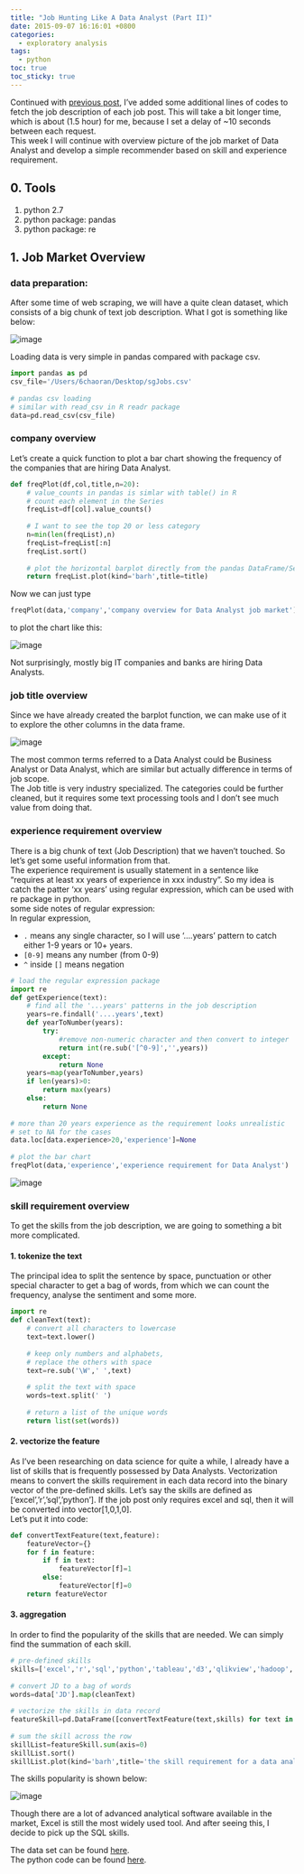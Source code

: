 ```yaml
---
title: "Job Hunting Like A Data Analyst (Part II)"
date: 2015-09-07 16:16:01 +0800
categories: 
  - exploratory analysis
tags: 
  - python
toc: true
toc_sticky: true
---
```


Continued with [previous post](https://6chaoran.github.io/DataStory/job-hunting-web-scraping/), I’ve added some additional lines of codes to fetch the job description of each job post. This will take a bit longer time, which is about (1.5 hour) for me, because I set a delay of ~10 seconds between each request.   
This week I will continue with overview picture of the job market of Data Analyst and develop a simple recommender based on skill and experience requirement.

## 0. Tools

1. python 2.7
2. python package: pandas
3. python package: re

## 1. Job Market Overview

### data preparation:

After some time of web scraping, we will have a quite clean dataset, which consists of a big chunk of text job description. What I got is something like below:   

![image](https://6chaoran.files.wordpress.com/2015/09/job-description1.jpg?w=700)   

Loading data is very simple in pandas compared with package csv.

```python
import pandas as pd
csv_file='/Users/6chaoran/Desktop/sgJobs.csv'
 
# pandas csv loading
# similar with read_csv in R readr package
data=pd.read_csv(csv_file)
```
### company overview

Let’s create a quick function to plot a bar chart showing the frequency of the companies that are hiring Data Analyst.

```python
def freqPlot(df,col,title,n=20):
    # value_counts in pandas is simlar with table() in R
    # count each element in the Series
    freqList=df[col].value_counts()
 
    # I want to see the top 20 or less category
    n=min(len(freqList),n)
    freqList=freqList[:n]
    freqList.sort()
 
    # plot the horizontal barplot directly from the pandas DataFrame/Series
    return freqList.plot(kind='barh',title=title)
```

Now we can just type

```python
freqPlot(data,'company','company overview for Data Analyst job market')
```

to plot the chart like this:   

![image](https://6chaoran.files.wordpress.com/2015/09/company_barplot.png?w=700)   

Not surprisingly, mostly big IT companies and banks are hiring Data Analysts.

### job title overview

Since we have already created the barplot function, we can make use of it to explore the other columns in the data frame.   

![image](https://6chaoran.files.wordpress.com/2015/09/job_title.png?w=700)

The most common terms referred to a Data Analyst could be Business Analyst or Data Analyst, which are similar but actually difference in terms of job scope.   
The Job title is very industry specialized. The categories could be further cleaned, but it requires some text processing tools and I don’t see much value from doing that.

### experience requirement overview

There is a big chunk of text (Job Description) that we haven’t touched. So let’s get some useful information from that.   
The experience requirement is usually statement in a sentence like “requires at least xx years of experience in xxx industry”. So my idea is catch the patter ‘xx years’ using regular expression, which can be used with re package in python.   
some side notes of regular expression:   
In regular expression,   

* `.` means any single character, so I will use ‘….years’ pattern to catch either 1-9 years or 10+ years.
* `[0-9]` means any number (from 0-9)
* `^` inside `[]` means negation

```python
# load the regular expression package
import re
def getExperience(text):
    # find all the '...years' patterns in the job description
    years=re.findall('....years',text)
    def yearToNumber(years):
        try:
            #remove non-numeric character and then convert to integer 
            return int(re.sub('[^0-9]','',years))
        except:
            return None
    years=map(yearToNumber,years)
    if len(years)>0:
        return max(years)
    else:
        return None
 
# more than 20 years experience as the requirement looks unrealistic    
# set to NA for the cases
data.loc[data.experience>20,'experience']=None
 
# plot the bar chart
freqPlot(data,'experience','experience requirement for Data Analyst')
```

![image](https://6chaoran.files.wordpress.com/2015/09/experience.png?w=700)

### skill requirement overview

To get the skills from the job description, we are going to something a bit more complicated.

#### 1. tokenize the text

The principal idea to split the sentence by space, punctuation or other special character to get a bag of words, from which we can count the frequency, analyse the sentiment and some more.   

```python
import re
def cleanText(text):
    # convert all characters to lowercase
    text=text.lower()
 
    # keep only numbers and alphabets, 
    # replace the others with space
    text=re.sub('\W',' ',text)
 
    # split the text with space
    words=text.split(' ')
 
    # return a list of the unique words
    return list(set(words))
```

#### 2. vectorize the feature

As I’ve been researching on data science for quite a while, I already have a list of skills that is frequently possessed by Data Analysts. Vectorization means to convert the skills requirement in each data record into the binary vector of the pre-defined skills. Let’s say the skills are defined as [‘excel’,’r’,’sql’,’python’]. If the job post only requires excel and sql, then it will be converted into vector[1,0,1,0].    
Let’s put it into code:

```python
def convertTextFeature(text,feature):
    featureVector={}
    for f in feature:
        if f in text:
            featureVector[f]=1
        else:
            featureVector[f]=0
    return featureVector
```

#### 3. aggregation

In order to find the popularity of the skills that are needed. We can simply find the summation of each skill.

```python
# pre-defined skills 
skills=['excel','r','sql','python','tableau','d3','qlikview','hadoop','matlab','scala','sas','spss']
 
# convert JD to a bag of words
words=data['JD'].map(cleanText)
 
# vectorize the skills in data record
featureSkill=pd.DataFrame([convertTextFeature(text,skills) for text in words])
 
# sum the skill across the row
skillList=featureSkill.sum(axis=0)
skillList.sort()
skillList.plot(kind='barh',title='the skill requirement for a data analyst')
```

The skills popularity is shown below:   

![image](https://6chaoran.files.wordpress.com/2015/09/skills.png?w=700)   

Though there are a lot of advanced analytical software available in the market, Excel is still the most widely used tool. And after seeing this, I decide to pick up the SQL skills.   
   
The data set can be found [here](https://raw.githubusercontent.com/6chaoran/DataStory/master/JobHuntingLikeADataAnalyst/sgJobs.csv).   
The python code can be found [here](https://github.com/6chaoran/DataStory/blob/master/JobHuntingLikeADataAnalyst/JobMarket.py).   





